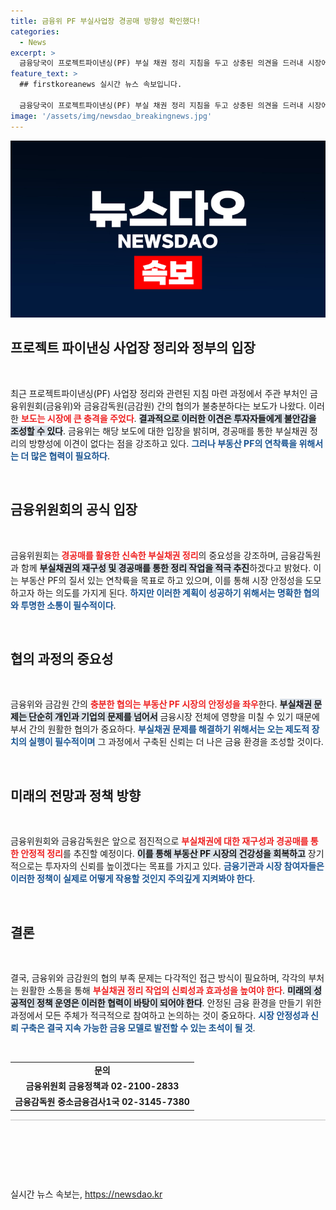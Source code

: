 ```yaml
---
title: 금융위 PF 부실사업장 경공매 방향성 확인했다!
categories:
  - News
excerpt: >
  금융당국이 프로젝트파이낸싱(PF) 부실 채권 정리 지침을 두고 상충된 의견을 드러내 시장에 충격을 주고 있습니다. 과연 이로 인해 부동산 PF 시장은 어떻게 흔들릴까요?
feature_text: >
  ## firstkoreanews 실시간 뉴스 속보입니다.

  금융당국이 프로젝트파이낸싱(PF) 부실 채권 정리 지침을 두고 상충된 의견을 드러내 시장에 충격을 주고 있습니다. 과연 이로 인해 부동산 PF 시장은 어떻게 흔들릴까요?
image: '/assets/img/newsdao_breakingnews.jpg'
---
```


<p><img src="/assets/img/newsdao_breakingnews.jpg" alt="firstkoreanews 속보" /></p>

<h2 data-ke-size="size26">프로젝트 파이낸싱 사업장 정리와 정부의 입장</h2>

<p data-ke-size="size16">&nbsp;</p>

<p data-ke-size="size16">최근 프로젝트파이낸싱(PF) 사업장 정리와 관련된 지침 마련 과정에서 주관 부처인 금융위원회(금융위)와 금융감독원(금감원) 간의 협의가 불충분하다는 보도가 나왔다. 이러한 <b><span style="color: #ee2323;">보도는 시장에 큰 충격을 주었다</span></b>. <b><span style="background-color: #21538527;">결과적으로 이러한 이견은 투자자들에게 불안감을 조성할 수 있다</span></b>. 금융위는 해당 보도에 대한 입장을 밝히며, 경공매를 통한 부실채권 정리의 방향성에 이견이 없다는 점을 강조하고 있다. <b><span style="color: #1a5490;">그러나 부동산 PF의 연착륙을 위해서는 더 많은 협력이 필요하다</span></b>.</p>

<p data-ke-size="size16">&nbsp;</p>

<h2 data-ke-size="size26">금융위원회의 공식 입장</h2>

<p data-ke-size="size16">&nbsp;</p>

<p data-ke-size="size16">금융위원회는 <b><span style="color: #ee2323;">경공매를 활용한 신속한 부실채권 정리</span></b>의 중요성을 강조하며, 금융감독원과 함께 <b><span style="background-color: #21538527;">부실채권의 재구성 및 경공매를 통한 정리 작업을 적극 추진</span></b>하겠다고 밝혔다. 이는 부동산 PF의 질서 있는 연착륙을 목표로 하고 있으며, 이를 통해 시장 안정성을 도모하고자 하는 의도를 가지게 된다. <b><span style="color: #1a5490;">하지만 이러한 계획이 성공하기 위해서는 명확한 협의와 투명한 소통이 필수적이다</span></b>.</p>

<p data-ke-size="size16">&nbsp;</p>

<h2 data-ke-size="size26">협의 과정의 중요성</h2>

<p data-ke-size="size16">&nbsp;</p>

<p data-ke-size="size16">금융위와 금감원 간의 <b><span style="color: #ee2323;">충분한 협의는 부동산 PF 시장의 안정성을 좌우</span></b>한다. <b><span style="background-color: #21538527;">부실채권 문제는 단순히 개인과 기업의 문제를 넘어서</span></b> 금융시장 전체에 영향을 미칠 수 있기 때문에 부서 간의 원활한 협의가 중요하다. <b><span style="color: #1a5490;">부실채권 문제를 해결하기 위해서는 오는 제도적 장치의 실행이 필수적이며</span></b> 그 과정에서 구축된 신뢰는 더 나은 금융 환경을 조성할 것이다.</p>

<p data-ke-size="size16">&nbsp;</p>

<h2 data-ke-size="size26">미래의 전망과 정책 방향</h2>

<p data-ke-size="size16">&nbsp;</p>

<p data-ke-size="size16">금융위원회와 금융감독원은 앞으로 점진적으로 <b><span style="color: #ee2323;">부실채권에 대한 재구성과 경공매를 통한 안정적 정리</span></b>를 추진할 예정이다. <b><span style="background-color: #21538527;">이를 통해 부동산 PF 시장의 건강성을 회복하고</span></b> 장기적으로는 투자자의 신뢰를 높이겠다는 목표를 가지고 있다. <b><span style="color: #1a5490;">금융기관과 시장 참여자들은 이러한 정책이 실제로 어떻게 작용할 것인지 주의깊게 지켜봐야 한다</span></b>.</p>

<p data-ke-size="size16">&nbsp;</p>

<h2 data-ke-size="size26">결론</h2>

<p data-ke-size="size16">&nbsp;</p>

<p data-ke-size="size16">결국, 금융위와 금감원의 협의 부족 문제는 다각적인 접근 방식이 필요하며, 각각의 부처는 원활한 소통을 통해 <b><span style="color: #ee2323;">부실채권 정리 작업의 신뢰성과 효과성을 높여야 한다</span></b>. <b><span style="background-color: #21538527;">미래의 성공적인 정책 운영은 이러한 협력이 바탕이 되어야 한다</span></b>. 안정된 금융 환경을 만들기 위한 과정에서 모든 주체가 적극적으로 참여하고 논의하는 것이 중요하다. <b><span style="color: #1a5490;">시장 안정성과 신뢰 구축은 결국 지속 가능한 금융 모델로 발전할 수 있는 초석이 될 것</span></b>.</p>

<p data-ke-size="size16">&nbsp;</p>

<table style="width: 100%; text-align: center;">
  <tr>
    <td style="text-align: center; height: 17px;"><b>문의</b></td>
  </tr>
  <tr>
    <td style="text-align: center; height: 17px;"><b>금융위원회 금융정책과 02-2100-2833</b></td>
  </tr>
  <tr>
    <td style="text-align: center; height: 17px;"><b>금융감독원 중소금융검사1국 02-3145-7380</b></td>
  </tr>
</table>

<hr style="background-color: #ddd; height: 2px; border: none;"/>

<p data-ke-size="size16">&nbsp;</p>

<p data-ke-size="size16">&nbsp;</p> 

<p data-ke-size="size16">&nbsp;</p>
실시간 뉴스 속보는, <a href="https://newsdao.kr" rel="dofollow">https://newsdao.kr</a>


